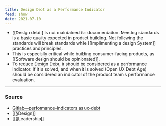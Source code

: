 ```yaml
---
title: Design Debt as a Performance Indicator
feed: show
date: 2021-07-10
---
```


- [[Design debt]] is not maintained for documentation. Meeting standards is a basic quality expected in product building. Not following the standards will break standards while [[Implimenting a design System]] practices and principles. 
- This is especially critical while building consumer-facing products, as [[Software design should be opinionated]].
- To reduce Design Debt, it should be considered as a performance indicator. If it is solved, and when it is solved (Open UX Debt Age) should be considered an indicator of the product team's performance evaluation.

---
### Source
- [Gitlab—performance-indicators as ux-debt](https://about.gitlab.com/handbook/engineering/ux/performance-indicators/#ux-debt)
- [[§Design]] 
- [[§Leadership]]